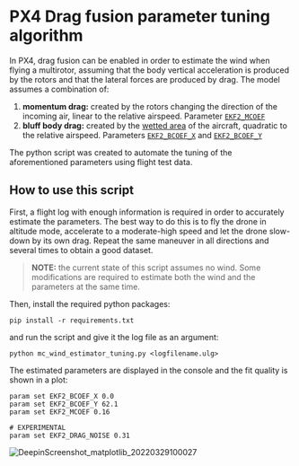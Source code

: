 # PX4 Drag fusion parameter tuning algorithm

In PX4, drag fusion can be enabled in order to estimate the wind when flying a multirotor, assuming that the body vertical acceleration is produced by the rotors and that the lateral forces are produced by drag.
The model assumes a combination of:
1. **momentum drag:** created by the rotors changing the direction of the incoming air, linear to the relative airspeed.
   Parameter [`EKF2_MCOEF`](https://docs.px4.io/master/en/advanced_config/parameter_reference.html#EKF2_MCOEF)
2. **bluff body drag:** created by the [wetted area](https://en.wikipedia.org/wiki/Wetted_area) of the aircraft, quadratic to the relative airspeed.
   Parameters [`EKF2_BCOEF_X`](https://docs.px4.io/master/en/advanced_config/parameter_reference.html#EKF2_BCOEF_X) and [`EKF2_BCOEF_Y`](https://docs.px4.io/master/en/advanced_config/parameter_reference.html#EKF2_BCOEF_Y)

The python script was created to automate the tuning of the aforementioned parameters using flight test data.

## How to use this script

First, a flight log with enough information is required in order to accurately estimate the parameters.
The best way to do this is to fly the drone in altitude mode, accelerate to a moderate-high speed and let the drone slow-down by its own drag.
Repeat the same maneuver in all directions and several times to obtain a good dataset.

> **NOTE:** the current state of this script assumes no wind. Some modifications are required to estimate both the wind and the parameters at the same time.

Then, install the required python packages:
```
pip install -r requirements.txt
```

and run the script and give it the log file as an argument:
```
python mc_wind_estimator_tuning.py <logfilename.ulg>
```

The estimated parameters are displayed in the console and the fit quality is shown in a plot:
```
param set EKF2_BCOEF_X 0.0
param set EKF2_BCOEF_Y 62.1
param set EKF2_MCOEF 0.16

# EXPERIMENTAL
param set EKF2_DRAG_NOISE 0.31  
```
![DeepinScreenshot_matplotlib_20220329100027](https://user-images.githubusercontent.com/14822839/160563024-efddd100-d7db-46f7-8676-cf4296e9f737.png)
